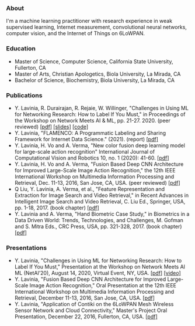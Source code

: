 ### About
I'm a machine learning practitioner with research experience in weak supervised learning, Internet measurement, convolutional neural networks, computer vision, and the Internet of Things on 6LoWPAN. 

### Education
- Master of Science, Computer Science, California State University, Fullerton, CA
- Master of Arts, Christian Apologetics, Biola University, La Mirada, CA
- Bachelor of Science, Biochemistry, Biola University, La Mirada, CA

### Publications
- Y. Lavinia, R. Durairajan, R. Rejaie, W. Willinger, "Challenges in Using ML for Networking Research: How to Label If You Must," in Proceedings of the Workshop on Network Meets AI & ML, pp. 21-27. 2020. (peer reviewed) <a href="https://github.com/ylavinia/ylavinia.github.io/blob/master/NetAI2020.pdf"> [pdf]</a> <a href="https://github.com/ylavinia/ylavinia.github.io/blob/master/netai20_slides_lavinia.pdf"> [slides]</a> <a href="https://gitlab.com/onrg/emerge"> [code]</a>
- Y. Lavinia, "FLAMENCO: A Programmatic Labeling and Sharing Framework for Internet Data Science." (2021). (report) <a href="https://github.com/ylavinia/ylavinia.github.io/blob/master/DRP-202112-Lavinia.pdf"> [pdf]</a>
- Y. Lavinia, H. Vo and A. Verma, "New color fusion deep learning model for large-scale action recognition" International Journal of Computational Vision and Robotics 10, no. 1 (2020): 41-60. <a href="https://github.com/ylavinia/ylavinia.github.io/blob/master/2020IJCVR1.pdf"> [pdf]</a>
- Y. Lavinia, H. Vo and A. Verma, "Fusion Based Deep CNN Architecture for Improved Large-Scale Image Action Recognition," the 12th IEEE International Workshop on Multimedia Information Processing and Retrieval, Dec. 11-13, 2016, San Jose, CA, USA. (peer reviewed) <a href="https://github.com/ylavinia/ylavinia.github.io/blob/master/2016MIPR.pdf"> [pdf]</a>
- Q Liu, Y. Lavinia, A. Verma, et al., "Feature Representation and Extraction for Image Search and Video Retrieval," in Recent Advances in Intelligent Image Search and Video Retrieval, C. Liu Ed., Springer, USA, pp. 1-18, 2017. (book chapter) <a href="https://github.com/ylavinia/ylavinia.github.io/blob/master/2017SIFT1.pdf"> [pdf]</a>
- Y. Lavinia and A. Verma, "Hand Biometric Case Study," in Biometrics in a Data Driven World: Trends, Technologies, and Challenges, M. Gofman and S. Mitra Eds., CRC Press, USA, pp. 321-328, 2017. (book chapter) <a href="https://github.com/ylavinia/ylavinia.github.io/blob/master/2017BIO14.pdf"> [pdf]</a>

### Presentations
- Y. Lavinia, "Challenges in Using ML for Networking Research: How to Label If You Must," Presentation at the Workshop on Network Meets AI ML (NetAI’20), August 14, 2020, Virtual Event, NY, USA. <a href="https://github.com/ylavinia/ylavinia.github.io/blob/master/netai20_slides_lavinia.pdf"> [pdf]</a> <a href="https://youtu.be/rQ1XaDIztWQ"> [video]</a>
- Y. Lavinia, "Fusion Based Deep CNN Architecture for Improved Large-Scale Image Action Recognition," Oral Presentation at the 12th IEEE International Workshop on Multimedia Information Processing and Retrieval, December 11-13, 2016, San Jose, CA, USA. <a href="https://github.com/ylavinia/ylavinia.github.io/blob/master/sf40fusion1_v3.pdf"> [pdf]</a> 
- Y. Lavinia, "Application of Contiki on the 6LoWPAN Mesh Wireless Sensor Network and Cloud Connectivity," Master's Project Oral Presentation, December 22, 2016, Fullerton, CA, USA. <a href="https://github.com/ylavinia/ylavinia.github.io/blob/master/Lavinia_Yukhe_Presentation_Slides.pdf"> [pdf]</a>

